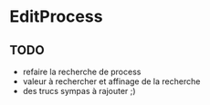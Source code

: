# EditProcess
## TODO
* refaire la recherche de process
* valeur à rechercher et affinage de la recherche
* des trucs sympas à rajouter ;)